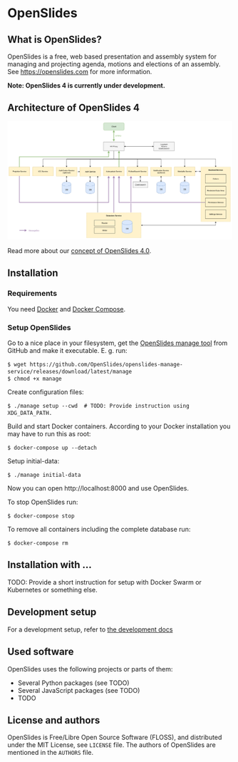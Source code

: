 # OpenSlides

## What is OpenSlides?

OpenSlides is a free, web based presentation and assembly system for
managing and projecting agenda, motions and elections of an assembly. See
https://openslides.com for more information.

__Note: OpenSlides 4 is currently under development.__


## Architecture of OpenSlides 4

![System architecture of OpenSlides 4](docs/OpenSlides4-systemarchitecture.png)

Read more about our [concept of OpenSlides 4.0](https://github.com/OpenSlides/OpenSlides/wiki/DE%3A-Konzept-OpenSlides-4).


## Installation

### Requirements

You need [Docker](https://docs.docker.com/engine/install/) and [Docker
Compose](https://docs.docker.com/compose/install/).

### Setup OpenSlides

Go to a nice place in your filesystem, get the [OpenSlides manage
tool](https://github.com/OpenSlides/openslides-manage-service/releases/tag/latest)
from GitHub and make it executable. E. g. run:

    $ wget https://github.com/OpenSlides/openslides-manage-service/releases/download/latest/manage
    $ chmod +x manage

Create configuration files:

    $ ./manage setup --cwd  # TODO: Provide instruction using XDG_DATA_PATH.

Build and start Docker containers. According to your Docker installation you may
have to run this as root:

    $ docker-compose up --detach

Setup initial-data:

    $ ./manage initial-data

Now you can open http://localhost:8000 and use OpenSlides.

To stop OpenSlides run:

    $ docker-compose stop

To remove all containers including the complete database run:

    $ docker-compose rm


## Installation with ...

TODO: Provide a short instruction for setup with Docker Swarm or Kubernetes or
something else.


## Development setup

For a development setup, refer to [the development docs](DEVELOPMENT.md)


## Used software

OpenSlides uses the following projects or parts of them:

* Several Python packages (see TODO)
* Several JavaScript packages (see TODO)
* TODO


## License and authors

OpenSlides is Free/Libre Open Source Software (FLOSS), and distributed
under the MIT License, see ``LICENSE`` file. The authors of OpenSlides are
mentioned in the ``AUTHORS`` file.
